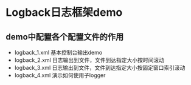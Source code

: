 # Logback日志框架demo
## demo中配置各个配置文件的作用
- logback_1.xml 基本控制台输出demo
- logback_2.xml 日志输出到文件，文件到达指定大小按时间滚动
- logback_3.xml 日志输出到文件，文件到达指定大小按固定窗口索引滚动
- logback_4.xml 演示如何使用子logger